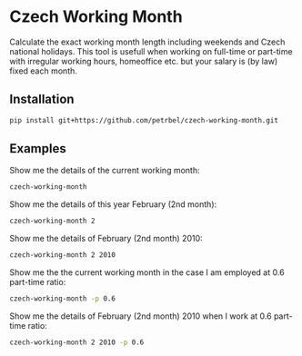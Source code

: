 Czech Working Month
===================

Calculate the exact working month length including weekends and Czech national holidays.
This tool is usefull when working on full-time or part-time with irregular working hours,
homeoffice etc. but your salary is (by law) fixed each month.

Installation
------------
```bash
pip install git+https://github.com/petrbel/czech-working-month.git 
```

Examples
--------

Show me the details of the current working month:
```bash
czech-working-month
```

Show me the details of this year February (2nd month):
```bash
czech-working-month 2
```

Show me the details of February (2nd month) 2010:
```bash
czech-working-month 2 2010
```

Show me the the current working month in the case I am employed at 0.6 part-time ratio:
```bash
czech-working-month -p 0.6
```

Show me the details of February (2nd month) 2010 when I work at 0.6 part-time ratio:
```bash
czech-working-month 2 2010 -p 0.6
```
